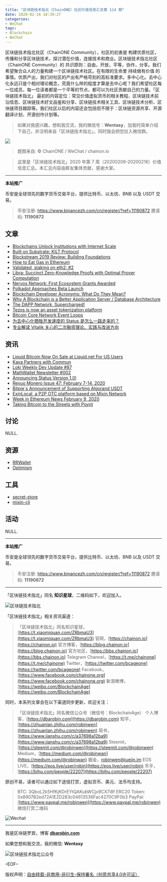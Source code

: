 ```yaml
---
title: "区块链技术指北（ChainONE）社区价值信息汇总第 114 期"
date: 2020-02-16 18:39:27
categories:
- WeChat
tags:
- Blockchain
- WeChat
---
```

区块链技术指北社区（ChainONE Community），社区的初衷是 构建优质社区，传播和分享区块链技术，探讨潜在价值，连接技术和商业。区块链技术指北社区（ChainONE Community）的 共识原则：自由，开放，平等，协作，分享。我们希望聚合众人的力量构建一个区块链技术社区。在有限的生命里 持续做有价值 的事情。优质产出，我们对社区的产出有严格苛刻的高标准要求。多中心化。去中心化永远只是个相对理论概念，究竟什么样的程度才算是去中心呢？我们希望社区每一位成员，每一位读者都是一个平等的节点，都可以为社区贡献自己的力量。「区块链技术指北」 最初的内容定位：常见价值虚拟货币的相关教程、区块链技术前沿信息、区块链技术好文品鉴和分享、区块链技术相关工具、区块链技术分析、区块链项目跟踪等。我们社区以后的内容还会包括但不限于：区块链资源共享、开源翻译计划、开源创作计划等。
<!-- more -->

> 如果对我感兴趣，想和我交流，我的微信号：**Wentasy**，加我时简单介绍下自己，并注明来自「区块链技术指北」，同时我会把您拉入微信群。

![](https://cdn.dbarobin.com/EFxCQjC.png)

> 题图来自: © ChainONE / WeChat / chainon.io

> 这里是「区块链技术指北」2020 年第 7 周（20200209-20200216）价值信息汇总。本汇总内容由群友集体贡献，感谢大家。

***

**本站推广**

币安是全球领先的数字货币交易平台，提供比特币、以太坊、BNB 以及 USDT 交易。

> 币安注册: https://www.binancezh.com/cn/register/?ref=11190872
> 邀请码: **11190872**

## 文章

* [Blockchains Unlock Institutions with Internet Scale](https://bbs.chainon.io/d/5233)
* [Built on Substrate: KILT Protocol](https://bbs.chainon.io/d/5234)
* [Blockstream 2019 Review: Building Foundations](https://bbs.chainon.io/d/5236)
* [How to Eat Gas in Ethereum](https://bbs.chainon.io/d/5237)
* [Validated, staking on eth2: #2](https://bbs.chainon.io/d/5238)
* [Libra: Succinct Zero-Knowledge Proofs with Optimal Prover Computation](https://bbs.chainon.io/d/5239)
* [Nervos Network: First Ecosystem Grants Awarded](https://bbs.chainon.io/d/5243)
* [Polkadot Approaches Beta Launch](https://bbs.chainon.io/d/5245)
* [Blockchain Developer Acronyms: What Do They Mean?](https://bbs.chainon.io/d/5246)
* [Why A Blockchain is a Better Application Server / Database Architecture](https://bbs.chainon.io/d/5250)
* [The DAPP Network, Supercharged!](https://bbs.chainon.io/d/5251)
* [Tezos is now an asset tokenization platform](https://bbs.chainon.io/d/5252)
* [Bitcoin Core Network Event Loops](https://bbs.chainon.io/d/5254)
* [为去中心化牺牲开发速度的 Status 是怎么一路走来的？](https://bbs.chainon.io/d/5258)
* [专业解读 Vitalik 关心的二次融资理论、实践与改进方向](https://bbs.chainon.io/d/5259)

## 资讯

* [Liquid Bitcoin Now On Sale at Liquid.net For US Users](https://bbs.chainon.io/d/5235)
* [Kava Partners with Commun](https://bbs.chainon.io/d/5240)
* [Loki Weekly Dev Update #87](https://bbs.chainon.io/d/5241)
* [MathWallet Newsletter #002](https://bbs.chainon.io/d/5242)
* [Announcing Status Version 1.0!](https://bbs.chainon.io/d/5244)
* [Revuo Monero Issue 47: February 7-14, 2020](https://bbs.chainon.io/d/5247)
* [Bitpie`s Announcement of Supporting Algorand USDT](https://bbs.chainon.io/d/5248)
* [ExinLocal, a P2P OTC platform based on Mixin Network](https://bbs.chainon.io/d/5249)
* [Week in Ethereum News February 9, 2020](https://bbs.chainon.io/d/5253)
* [Taking Bitcoin to the Streets with Poynt](https://bbs.chainon.io/d/5255)

## 讨论

NULL.

## 资源

* [RRWallet](https://bbs.chainon.io/d/5232)
* [Optimism](https://bbs.chainon.io/d/5257)

## 工具

* [secret-store](https://bbs.chainon.io/d/5256)
* [mixin-cli](https://bbs.chainon.io/d/5260)

## 活动

NULL.

***

**本站推广**

币安是全球领先的数字货币交易平台，提供比特币、以太坊、BNB 以及 USDT 交易。

> 币安注册: https://www.binancezh.com/cn/register/?ref=11190872
> 邀请码: **11190872**

***

「区块链技术指北」同名 **知识星球**，二维码如下，欢迎加入。

![区块链技术指北](https://cdn.dbarobin.com/3YzonTR.png)

「区块链技术指北」相关资讯渠道：

> 「区块链技术指北」同名知识星球，[https://t.xiaomiquan.com/ZRbmaU3](https://t.xiaomiquan.com/ZRbmaU3)
> 官网，[https://chainon.io](https://chainon.io)
> 官方博客，[https://blog.chainon.io](https://blog.chainon.io)
> 官方社区，[https://bbs.chainon.io](https://bbs.chainon.io)
> Telegram Channel，[https://t.me/chainone](https://t.me/chainone)
> Twitter，[https://twitter.com/bcageone](https://twitter.com/bcageone)
> Facebook，[https://www.facebook.com/chainone.org](https://www.facebook.com/chainone.org)
> 新浪微博，[https://weibo.com/BlockchainAge](https://weibo.com/BlockchainAge)

同时，本系列文章会在以下渠道同步更新，欢迎关注：

> 「区块链技术指北」同名微信公众号（微信号：BlockchainAge）
> 个人博客，[https://dbarobin.com](https://dbarobin.com)
> 知乎，[https://zhuanlan.zhihu.com/robinwen](https://zhuanlan.zhihu.com/robinwen)
> 简书，[https://www.jianshu.com/c/a37698a12ba9](https://www.jianshu.com/c/a37698a12ba9)
> Steemit，[https://steemit.com/@robinwen](https://steemit.com/@robinwen)
> Medium，[https://medium.com/@robinwan](https://medium.com/@robinwan)
> 掘金，[robinwen@juejin.im](https://juejin.im/user/5673ccae60b2260ee435f89a/posts)
> EOS LIVE，[https://eos.live/user/robin](https://eos.live/user/robin)
> 币乎，[https://bihu.com/people/22207](https://bihu.com/people/22207)

原创不易，读者可以通过如下途径打赏，虚拟货币、美元、法币均支持。

> BTC: 3QboL2k5HfKjKDrEYtQAKubWCjx9CX7i8f
> ERC20 Token: 0x8907B2ed72A1E2D283c04613536Fac4270C9F0b3
> PayPal: [https://www.paypal.me/robinwen](https://www.paypal.me/robinwen)
> 微信打赏二维码

![Wechat](https://cdn.dbarobin.com/SzoNl5b.jpg)

***

我是区块链罗宾，博客 **[dbarobin.com](https://dbarobin.com/)**

如果您想和我交流，我的微信: **Wentasy**

![区块链技术指北公众号](https://cdn.dbarobin.com/w0wignb.png)

–EOF–

版权声明：[自由转载-非商用-非衍生-保持署名（创意共享4.0许可证）](http://creativecommons.org/licenses/by-nc-nd/4.0/deed.zh)